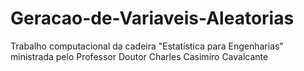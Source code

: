 # Geracao-de-Variaveis-Aleatorias
Trabalho computacional da cadeira "Estatística para Engenharias" ministrada pelo Professor  Doutor Charles Casimiro Cavalcante 
